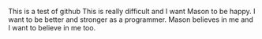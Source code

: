 This is a test of github
This is really difficult and I want Mason to be happy.
I want to be better and stronger as a programmer.
Mason believes in me and I want to believe in me too.
